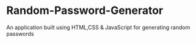 # Random-Password-Generator
An application built using HTML,CSS &amp; JavaScript for generating random passwords 
